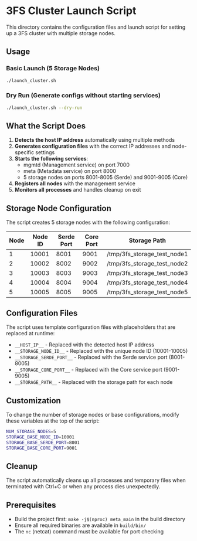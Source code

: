# 3FS Cluster Launch Script

This directory contains the configuration files and launch script for setting up a 3FS cluster with multiple storage nodes.

## Usage

### Basic Launch (5 Storage Nodes)
```bash
./launch_cluster.sh
```

### Dry Run (Generate configs without starting services)
```bash
./launch_cluster.sh --dry-run
```

## What the Script Does

1. **Detects the host IP address** automatically using multiple methods
2. **Generates configuration files** with the correct IP addresses and node-specific settings
3. **Starts the following services**:
   - mgmtd (Management service) on port 7000
   - meta (Metadata service) on port 8000  
   - 5 storage nodes on ports 8001-8005 (Serde) and 9001-9005 (Core)
4. **Registers all nodes** with the management service
5. **Monitors all processes** and handles cleanup on exit

## Storage Node Configuration

The script creates 5 storage nodes with the following configuration:

| Node | Node ID | Serde Port | Core Port | Storage Path |
|------|---------|------------|-----------|--------------|
| 1    | 10001   | 8001       | 9001      | /tmp/3fs_storage_test_node1 |
| 2    | 10002   | 8002       | 9002      | /tmp/3fs_storage_test_node2 |
| 3    | 10003   | 8003       | 9003      | /tmp/3fs_storage_test_node3 |
| 4    | 10004   | 8004       | 9004      | /tmp/3fs_storage_test_node4 |
| 5    | 10005   | 8005       | 9005      | /tmp/3fs_storage_test_node5 |

## Configuration Files

The script uses template configuration files with placeholders that are replaced at runtime:

- `__HOST_IP__` - Replaced with the detected host IP address
- `__STORAGE_NODE_ID__` - Replaced with the unique node ID (10001-10005)
- `__STORAGE_SERDE_PORT__` - Replaced with the Serde service port (8001-8005)
- `__STORAGE_CORE_PORT__` - Replaced with the Core service port (9001-9005)
- `__STORAGE_PATH__` - Replaced with the storage path for each node

## Customization

To change the number of storage nodes or base configurations, modify these variables at the top of the script:

```bash
NUM_STORAGE_NODES=5
STORAGE_BASE_NODE_ID=10001
STORAGE_BASE_SERDE_PORT=8001
STORAGE_BASE_CORE_PORT=9001
```

## Cleanup

The script automatically cleans up all processes and temporary files when terminated with Ctrl+C or when any process dies unexpectedly.

## Prerequisites

- Build the project first: `make -j$(nproc) meta_main` in the build directory
- Ensure all required binaries are available in `build/bin/`
- The `nc` (netcat) command must be available for port checking
